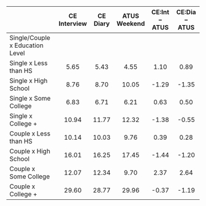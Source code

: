 
|                      | CE<br>Interview |  CE<br>Diary | ATUS<br>Weekend | CE:Int &minus; ATUS | CE:Dia &minus; ATUS |
| -------------------- | :----------: | :----------: | :----------: | :----------: | :----------: |
| Single/Couple x Education Level |              |              |              |              |              |
| Single x Less than HS |         5.65 |         5.43 |         4.55 |         1.10 |         0.89 |
| Single x High School |         8.76 |         8.70 |        10.05 |        -1.29 |        -1.35 |
| Single x Some College |         6.83 |         6.71 |         6.21 |         0.63 |         0.50 |
| Single x College +   |        10.94 |        11.77 |        12.32 |        -1.38 |        -0.55 |
| Couple x Less than HS |        10.14 |        10.03 |         9.76 |         0.39 |         0.28 |
| Couple x High School |        16.01 |        16.25 |        17.45 |        -1.44 |        -1.20 |
| Couple x Some College |        12.07 |        12.34 |         9.70 |         2.37 |         2.64 |
| Couple x College +   |        29.60 |        28.77 |        29.96 |        -0.37 |        -1.19 |

